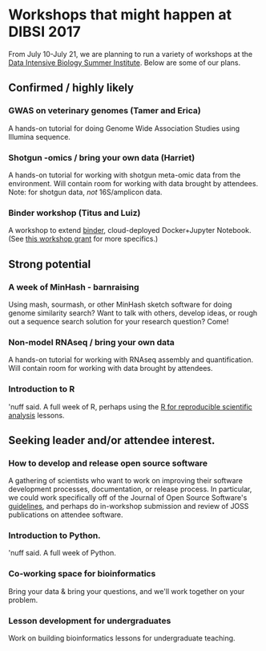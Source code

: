 # Workshops that might happen at DIBSI 2017

From July 10-July 21, we are planning to run a variety of workshops at
the
[Data Intensive Biology Summer Institute](http://ivory.idyll.org/dibsi/).
Below are some of our plans.

## Confirmed / highly likely

### GWAS on veterinary genomes (Tamer and Erica)

A hands-on tutorial for doing Genome Wide Association Studies using 
Illumina sequence.

### Shotgun -omics / bring your own data (Harriet)

A hands-on tutorial for working with shotgun meta-omic data from the
environment.  Will contain room for working with data brought by
attendees.  Note: for shotgun data, *not* 16S/amplicon data.

### Binder workshop (Titus and Luiz)

A workshop to extend [binder](http://mybinder.org/), cloud-deployed
Docker+Jupyter Notebook.  (See
[this workshop grant](http://ivory.idyll.org/blog/2016-mybinder-workshop-proposal.html)
for more specifics.)

## Strong potential

### A week of MinHash - barnraising

Using mash, sourmash, or other MinHash sketch software for doing
genome similarity search? Want to talk with others, develop ideas, or
rough out a sequence search solution for your research question?
Come!

### Non-model RNAseq / bring your own data

A hands-on tutorial for working with RNAseq assembly and quantification.
Will contain room for working with data brought by attendees.

### Introduction to R

'nuff said. A full week of R, perhaps using the
[R for reproducible scientific analysis](https://data-lessons.github.io/gapminder-R/) lessons.

## Seeking leader and/or attendee interest.

### How to develop and release open source software

A gathering of scientists who want to work on improving their software
development processes, documentation, or release process. In
particular, we could work specifically off of the Journal of Open
Source Software's
[guidelines](http://joss.theoj.org/about#author_guidelines), and
perhaps do in-workshop submission and review of JOSS publications on
attendee software.

### Introduction to Python.

'nuff said.  A full week of Python.

### Co-working space for bioinformatics

Bring your data & bring your questions, and we'll work together on
your problem.

### Lesson development for undergraduates

Work on building bioinformatics lessons for undergraduate teaching.
